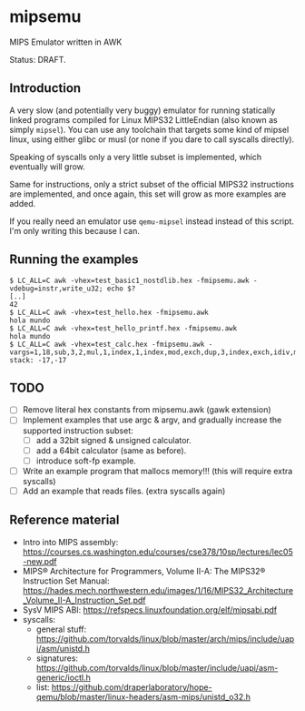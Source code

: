 # mipsemu
MIPS Emulator written in AWK

Status: DRAFT.

## Introduction
A very slow (and potentially very buggy) emulator for running statically linked programs compiled for Linux MIPS32 LittleEndian (also known as simply `mipsel`).  You can use any toolchain that targets some kind of mipsel linux, using either glibc or musl (or none if you dare to call syscalls directly).

Speaking of syscalls only a very little subset is implemented, which eventually will grow.

Same for instructions, only a strict subset of the official MIPS32 instructions are implemented, and once again, this set will grow as more examples are added.

If you really need an emulator use `qemu-mipsel` instead instead of this script.  I'm only writing this because I can.

## Running the examples

```
$ LC_ALL=C awk -vhex=test_basic1_nostdlib.hex -fmipsemu.awk -vdebug=instr,write_u32; echo $?
[..]
42
$ LC_ALL=C awk -vhex=test_hello.hex -fmipsemu.awk
hola mundo
$ LC_ALL=C awk -vhex=test_hello_printf.hex -fmipsemu.awk
hola mundo
$ LC_ALL=C awk -vhex=test_calc.hex -fmipsemu.awk -vargs=1,18,sub,3,2,mul,1,index,1,index,mod,exch,dup,3,index,exch,idiv,mul,add
stack: -17,-17
```

## TODO

* [ ] Remove literal hex constants from mipsemu.awk (gawk extension)
* [ ] Implement examples that use argc & argv, and gradually increase the supported instruction subset:
  * [ ] add a 32bit signed & unsigned calculator.
  * [ ] add a 64bit calculator (same as before).
  * [ ] introduce soft-fp example.
* [ ] Write an example program that mallocs memory!!! (this will require extra syscalls)
* [ ] Add an example that reads files. (extra syscalls again)

## Reference material
* Intro into MIPS assembly: https://courses.cs.washington.edu/courses/cse378/10sp/lectures/lec05-new.pdf
* MIPS® Architecture for Programmers, Volume II-A: The MIPS32® Instruction Set Manual: https://hades.mech.northwestern.edu/images/1/16/MIPS32_Architecture_Volume_II-A_Instruction_Set.pdf
* SysV MIPS ABI: https://refspecs.linuxfoundation.org/elf/mipsabi.pdf
* syscalls:
  * general stuff: https://github.com/torvalds/linux/blob/master/arch/mips/include/uapi/asm/unistd.h
  * signatures: https://github.com/torvalds/linux/blob/master/include/uapi/asm-generic/ioctl.h
  * list: https://github.com/draperlaboratory/hope-qemu/blob/master/linux-headers/asm-mips/unistd_o32.h

